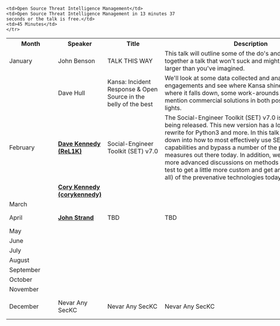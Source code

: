<table style="undefined;table-layout: fixed; width: 975px">
<colgroup>
<col style="width: 131px">
<col style="width: 127px">
<col style="width: 154px">
<col style="width: 481px">
<col style="width: 82px">
</colgroup>
  <tr>
    <th>Month</th>
    <th>Speaker</th>
    <th>Title</th>
    <th>Description</th>
    <th>Duration</th>
  </tr>
  <tr>
    <td>January</td>
    <td>John Benson</td>
    <td>TALK THIS WAY</td>
    <td>This talk will outline some of the do's and don'ts of putting together a talk that won't suck and might put you on a stage larger than you've imagined.</td>
    <td>45 Minutes</td>
  </tr>
  <tr>
    <td></td>
    <td>Dave Hull</td>
    <td>Kansa: Incident Response &amp; Open Source in the belly of the best</td>
    <td>We'll look at some data collected and analyzed for red-team engagements and see where Kansa shines and I'll talk about where it falls down, some work-arounds and I may briefly mention commercial solutions in both positive and negative lights.</td>
    <td>45 Minutes</td>
  </tr>
  <tr>
    <td>February</td>
    <td><a href="https://twitter.com/HackingDave" target="_blank" rel="nofollow"><strong>Dave Kennedy (ReL1K)</strong></a></td>
    <td>Social-Engineer Toolkit (SET) v7.0</td>
    <td>The Social-Engineer Toolkit (SET) v7.0 is on the verge of being released. This new version has a lot of new features, a rewrite for Python3 and more. In this talk we'll be diving down into how to most effectively use SET for offensive capabilities and bypass a number of the preventiative measures out there today. In addition, we'll go into some more advanced discussions on methods you can use on a test to get a little more custom and get around most (if not all) of the prevenative technologies today.</td>
    <td>45 Minutes</td>
    <tr>
    <td> </td>
    <td><a href="https://twitter.com/corykennedy" target="_blank" rel="nofollow"><strong>Cory Kennedy (corykennedy)</strong></a></td>
    
    <td>Open Source Threat Intelligence Management</td>
    <td>Open Source Threat Intelligence Management in 13 minutes 37 seconds or the talk is free.</td>
    <td>45 Minutes</td>
    </tr>
  </tr>
  <tr>
    <td>March</td>
    <td></td>
    <td></td>
    <td></td>
    <td></td>
  </tr>
  <tr>
    <td>April</td>
    <td><a href="https://twitter.com/strandjs" target="_blank" rel="nofollow"><strong>John Strand</strong></a></td>
    <td>TBD</td>
    <td>TBD</td>
    <td>45 Minutes</td>
  </tr>
  <tr>
    <td>May</td>
    <td></td>
    <td></td>
    <td></td>
    <td></td>
  </tr>
  <tr>
    <td>June</td>
    <td></td>
    <td></td>
    <td></td>
    <td></td>
  </tr>
  <tr>
    <td>July</td>
    <td></td>
    <td></td>
    <td></td>
    <td></td>
  </tr>
  <tr>
    <td>August</td>
    <td></td>
    <td></td>
    <td></td>
    <td></td>
  </tr>
  <tr>
    <td>September</td>
    <td></td>
    <td></td>
    <td></td>
    <td></td>
  </tr>
  <tr>
    <td>October</td>
    <td></td>
    <td></td>
    <td></td>
    <td></td>
  </tr>
  <tr>
    <td>November</td>
    <td></td>
    <td></td>
    <td></td>
    <td></td>
  </tr>
  <tr>
    <td>December</td>
    <td>Nevar Any SecKC</td>
    <td>Nevar Any SecKC</td>
    <td>Nevar Any SecKC</td>
    <td>Nevar Any SecKC</td>
  </tr>
</table>
